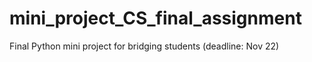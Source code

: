 # mini_project_CS_final_assignment
Final Python mini project for bridging students (deadline: Nov 22)
